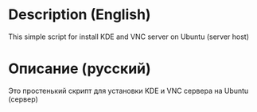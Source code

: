 # Description (English) 
This simple script for install KDE and VNC server on Ubuntu (server host)

# Описание (русский)
Это простенький скрипт для установки KDE и VNC сервера на Ubuntu (сервер)

